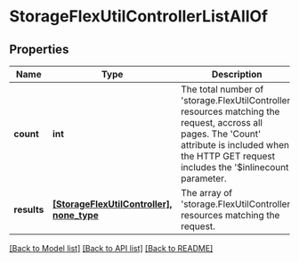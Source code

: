 # StorageFlexUtilControllerListAllOf

## Properties
Name | Type | Description | Notes
------------ | ------------- | ------------- | -------------
**count** | **int** | The total number of &#39;storage.FlexUtilController&#39; resources matching the request, accross all pages. The &#39;Count&#39; attribute is included when the HTTP GET request includes the &#39;$inlinecount&#39; parameter. | [optional] 
**results** | [**[StorageFlexUtilController], none_type**](StorageFlexUtilController.md) | The array of &#39;storage.FlexUtilController&#39; resources matching the request. | [optional] 

[[Back to Model list]](../README.md#documentation-for-models) [[Back to API list]](../README.md#documentation-for-api-endpoints) [[Back to README]](../README.md)


